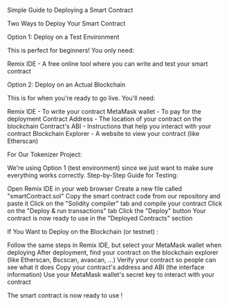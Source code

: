 Simple Guide to Deploying a Smart Contract

Two Ways to Deploy Your Smart Contract

Option 1: Deploy on a Test Environment

This is perfect for beginners! You only need:

Remix IDE - A free online tool where you can write and test your smart contract

Option 2: Deploy on an Actual Blockchain

This is for when you're ready to go live. You'll need:

Remix IDE - To write your contract
MetaMask wallet - To pay for the deployment
Contract Address - The location of your contract on the blockchain
Contract's ABI - Instructions that help you interact with your contract
Blockchain Explorer - A website to view your contract (like Etherscan)


For Our Tokenizer Project:
                
We're using Option 1 (test environment) since we just want to make sure everything works correctly.
Step-by-Step Guide for Testing:

Open Remix IDE in your web browser
Create a new file called "smartContract.sol"
Copy the smart contract code from our repository and paste it
Click on the "Solidity compiler" tab and compile your contract
Click on the "Deploy & run transactions" tab
Click the "Deploy" button
Your contract is now ready to use in the "Deployed Contracts" section

If You Want to Deploy on the Blockchain (or testnet) :

Follow the same steps in Remix IDE, but select your MetaMask wallet when deploying
After deployment, find your contract on the blockchain explorer (like Etherscan, Bscscan, avascan, ...)
Verify your contract so people can see what it does
Copy your contract's address and ABI (the interface information)
Use your MetaMask wallet's secret key to interact with your contract

The smart contract is now ready to use !